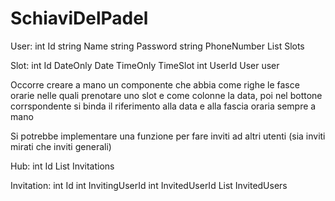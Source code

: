 # SchiaviDelPadel

User: 
	int Id
	string Name
	string Password
	string PhoneNumber
	List<Slot> Slots

Slot:
	int Id
	DateOnly Date
	TimeOnly TimeSlot
	int UserId
	User user

Occorre creare a mano un componente che abbia come righe le fasce orarie nelle quali prenotare uno slot e come colonne la data, poi nel bottone corrspondente si binda il riferimento alla data e alla fascia oraria sempre a mano

Si potrebbe implementare una funzione per fare inviti ad altri utenti (sia inviti mirati
che inviti generali)

Hub:
	int Id
	List<Invitation> Invitations

Invitation: 
	int Id
	int InvitingUserId
	int InvitedUserId
	List<User> InvitedUsers
